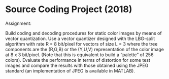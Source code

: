 # Source Coding Project (2018)

Assignment: 

Build coding and decoding procedures for static color images by means of vector quantization.
Use a vector quantizer designed with the LBG-split algorithm with rate R = 8 bit/pixel for vectors of size
L = 3 where the tree components are the (R,G,B) or the (Y,U,V) representation of the color image at 8 x 3
bit/pixel. (Note that this is equivalent to build a “palette” of 256 colors).
Evaluate the performance in terms of distortion for some test images and compare the results with those
obtained using the JPEG standard (an implementation of JPEG is available in MATLAB).
